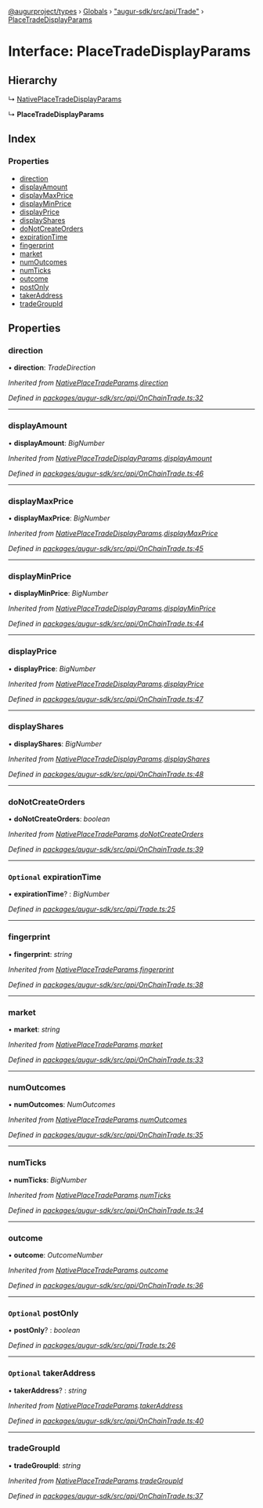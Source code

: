 [@augurproject/types](../README.md) › [Globals](../globals.md) › ["augur-sdk/src/api/Trade"](../modules/_augur_sdk_src_api_trade_.md) › [PlaceTradeDisplayParams](_augur_sdk_src_api_trade_.placetradedisplayparams.md)

# Interface: PlaceTradeDisplayParams

## Hierarchy

  ↳ [NativePlaceTradeDisplayParams](_augur_sdk_src_api_onchaintrade_.nativeplacetradedisplayparams.md)

  ↳ **PlaceTradeDisplayParams**

## Index

### Properties

* [direction](_augur_sdk_src_api_trade_.placetradedisplayparams.md#direction)
* [displayAmount](_augur_sdk_src_api_trade_.placetradedisplayparams.md#displayamount)
* [displayMaxPrice](_augur_sdk_src_api_trade_.placetradedisplayparams.md#displaymaxprice)
* [displayMinPrice](_augur_sdk_src_api_trade_.placetradedisplayparams.md#displayminprice)
* [displayPrice](_augur_sdk_src_api_trade_.placetradedisplayparams.md#displayprice)
* [displayShares](_augur_sdk_src_api_trade_.placetradedisplayparams.md#displayshares)
* [doNotCreateOrders](_augur_sdk_src_api_trade_.placetradedisplayparams.md#donotcreateorders)
* [expirationTime](_augur_sdk_src_api_trade_.placetradedisplayparams.md#optional-expirationtime)
* [fingerprint](_augur_sdk_src_api_trade_.placetradedisplayparams.md#fingerprint)
* [market](_augur_sdk_src_api_trade_.placetradedisplayparams.md#market)
* [numOutcomes](_augur_sdk_src_api_trade_.placetradedisplayparams.md#numoutcomes)
* [numTicks](_augur_sdk_src_api_trade_.placetradedisplayparams.md#numticks)
* [outcome](_augur_sdk_src_api_trade_.placetradedisplayparams.md#outcome)
* [postOnly](_augur_sdk_src_api_trade_.placetradedisplayparams.md#optional-postonly)
* [takerAddress](_augur_sdk_src_api_trade_.placetradedisplayparams.md#optional-takeraddress)
* [tradeGroupId](_augur_sdk_src_api_trade_.placetradedisplayparams.md#tradegroupid)

## Properties

###  direction

• **direction**: *TradeDirection*

*Inherited from [NativePlaceTradeParams](_augur_sdk_src_api_onchaintrade_.nativeplacetradeparams.md).[direction](_augur_sdk_src_api_onchaintrade_.nativeplacetradeparams.md#direction)*

*Defined in [packages/augur-sdk/src/api/OnChainTrade.ts:32](https://github.com/AugurProject/augur/blob/88b6e76efb/packages/augur-sdk/src/api/OnChainTrade.ts#L32)*

___

###  displayAmount

• **displayAmount**: *BigNumber*

*Inherited from [NativePlaceTradeDisplayParams](_augur_sdk_src_api_onchaintrade_.nativeplacetradedisplayparams.md).[displayAmount](_augur_sdk_src_api_onchaintrade_.nativeplacetradedisplayparams.md#displayamount)*

*Defined in [packages/augur-sdk/src/api/OnChainTrade.ts:46](https://github.com/AugurProject/augur/blob/88b6e76efb/packages/augur-sdk/src/api/OnChainTrade.ts#L46)*

___

###  displayMaxPrice

• **displayMaxPrice**: *BigNumber*

*Inherited from [NativePlaceTradeDisplayParams](_augur_sdk_src_api_onchaintrade_.nativeplacetradedisplayparams.md).[displayMaxPrice](_augur_sdk_src_api_onchaintrade_.nativeplacetradedisplayparams.md#displaymaxprice)*

*Defined in [packages/augur-sdk/src/api/OnChainTrade.ts:45](https://github.com/AugurProject/augur/blob/88b6e76efb/packages/augur-sdk/src/api/OnChainTrade.ts#L45)*

___

###  displayMinPrice

• **displayMinPrice**: *BigNumber*

*Inherited from [NativePlaceTradeDisplayParams](_augur_sdk_src_api_onchaintrade_.nativeplacetradedisplayparams.md).[displayMinPrice](_augur_sdk_src_api_onchaintrade_.nativeplacetradedisplayparams.md#displayminprice)*

*Defined in [packages/augur-sdk/src/api/OnChainTrade.ts:44](https://github.com/AugurProject/augur/blob/88b6e76efb/packages/augur-sdk/src/api/OnChainTrade.ts#L44)*

___

###  displayPrice

• **displayPrice**: *BigNumber*

*Inherited from [NativePlaceTradeDisplayParams](_augur_sdk_src_api_onchaintrade_.nativeplacetradedisplayparams.md).[displayPrice](_augur_sdk_src_api_onchaintrade_.nativeplacetradedisplayparams.md#displayprice)*

*Defined in [packages/augur-sdk/src/api/OnChainTrade.ts:47](https://github.com/AugurProject/augur/blob/88b6e76efb/packages/augur-sdk/src/api/OnChainTrade.ts#L47)*

___

###  displayShares

• **displayShares**: *BigNumber*

*Inherited from [NativePlaceTradeDisplayParams](_augur_sdk_src_api_onchaintrade_.nativeplacetradedisplayparams.md).[displayShares](_augur_sdk_src_api_onchaintrade_.nativeplacetradedisplayparams.md#displayshares)*

*Defined in [packages/augur-sdk/src/api/OnChainTrade.ts:48](https://github.com/AugurProject/augur/blob/88b6e76efb/packages/augur-sdk/src/api/OnChainTrade.ts#L48)*

___

###  doNotCreateOrders

• **doNotCreateOrders**: *boolean*

*Inherited from [NativePlaceTradeParams](_augur_sdk_src_api_onchaintrade_.nativeplacetradeparams.md).[doNotCreateOrders](_augur_sdk_src_api_onchaintrade_.nativeplacetradeparams.md#donotcreateorders)*

*Defined in [packages/augur-sdk/src/api/OnChainTrade.ts:39](https://github.com/AugurProject/augur/blob/88b6e76efb/packages/augur-sdk/src/api/OnChainTrade.ts#L39)*

___

### `Optional` expirationTime

• **expirationTime**? : *BigNumber*

*Defined in [packages/augur-sdk/src/api/Trade.ts:25](https://github.com/AugurProject/augur/blob/88b6e76efb/packages/augur-sdk/src/api/Trade.ts#L25)*

___

###  fingerprint

• **fingerprint**: *string*

*Inherited from [NativePlaceTradeParams](_augur_sdk_src_api_onchaintrade_.nativeplacetradeparams.md).[fingerprint](_augur_sdk_src_api_onchaintrade_.nativeplacetradeparams.md#fingerprint)*

*Defined in [packages/augur-sdk/src/api/OnChainTrade.ts:38](https://github.com/AugurProject/augur/blob/88b6e76efb/packages/augur-sdk/src/api/OnChainTrade.ts#L38)*

___

###  market

• **market**: *string*

*Inherited from [NativePlaceTradeParams](_augur_sdk_src_api_onchaintrade_.nativeplacetradeparams.md).[market](_augur_sdk_src_api_onchaintrade_.nativeplacetradeparams.md#market)*

*Defined in [packages/augur-sdk/src/api/OnChainTrade.ts:33](https://github.com/AugurProject/augur/blob/88b6e76efb/packages/augur-sdk/src/api/OnChainTrade.ts#L33)*

___

###  numOutcomes

• **numOutcomes**: *NumOutcomes*

*Inherited from [NativePlaceTradeParams](_augur_sdk_src_api_onchaintrade_.nativeplacetradeparams.md).[numOutcomes](_augur_sdk_src_api_onchaintrade_.nativeplacetradeparams.md#numoutcomes)*

*Defined in [packages/augur-sdk/src/api/OnChainTrade.ts:35](https://github.com/AugurProject/augur/blob/88b6e76efb/packages/augur-sdk/src/api/OnChainTrade.ts#L35)*

___

###  numTicks

• **numTicks**: *BigNumber*

*Inherited from [NativePlaceTradeParams](_augur_sdk_src_api_onchaintrade_.nativeplacetradeparams.md).[numTicks](_augur_sdk_src_api_onchaintrade_.nativeplacetradeparams.md#numticks)*

*Defined in [packages/augur-sdk/src/api/OnChainTrade.ts:34](https://github.com/AugurProject/augur/blob/88b6e76efb/packages/augur-sdk/src/api/OnChainTrade.ts#L34)*

___

###  outcome

• **outcome**: *OutcomeNumber*

*Inherited from [NativePlaceTradeParams](_augur_sdk_src_api_onchaintrade_.nativeplacetradeparams.md).[outcome](_augur_sdk_src_api_onchaintrade_.nativeplacetradeparams.md#outcome)*

*Defined in [packages/augur-sdk/src/api/OnChainTrade.ts:36](https://github.com/AugurProject/augur/blob/88b6e76efb/packages/augur-sdk/src/api/OnChainTrade.ts#L36)*

___

### `Optional` postOnly

• **postOnly**? : *boolean*

*Defined in [packages/augur-sdk/src/api/Trade.ts:26](https://github.com/AugurProject/augur/blob/88b6e76efb/packages/augur-sdk/src/api/Trade.ts#L26)*

___

### `Optional` takerAddress

• **takerAddress**? : *string*

*Inherited from [NativePlaceTradeParams](_augur_sdk_src_api_onchaintrade_.nativeplacetradeparams.md).[takerAddress](_augur_sdk_src_api_onchaintrade_.nativeplacetradeparams.md#optional-takeraddress)*

*Defined in [packages/augur-sdk/src/api/OnChainTrade.ts:40](https://github.com/AugurProject/augur/blob/88b6e76efb/packages/augur-sdk/src/api/OnChainTrade.ts#L40)*

___

###  tradeGroupId

• **tradeGroupId**: *string*

*Inherited from [NativePlaceTradeParams](_augur_sdk_src_api_onchaintrade_.nativeplacetradeparams.md).[tradeGroupId](_augur_sdk_src_api_onchaintrade_.nativeplacetradeparams.md#tradegroupid)*

*Defined in [packages/augur-sdk/src/api/OnChainTrade.ts:37](https://github.com/AugurProject/augur/blob/88b6e76efb/packages/augur-sdk/src/api/OnChainTrade.ts#L37)*
